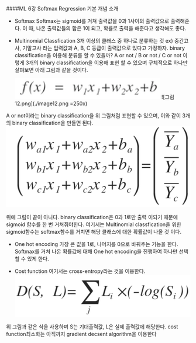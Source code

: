 ####ML 6강 Softmax Regression 기본 개념 소개
+ Softmax
 Softmax는 sigmoid를 거쳐 출력값을 0과 1사이의 출력값으로 출력해준다. 이 때, 나온 출력값들의 합은 1이 되고, 확률로 출력을 해준다고 생각해도 좋다.
 
+ Multinomial Classfication
 3개 이상의 클래스 중 하나로 분류하는 것
 ex) 중간고사, 기말고사 라는 입력값과 A, B, C 등급이 출력값으로 있다고 가정하자. binary classification을 이용해 분류를 할 수 있을까? 
  A or not / B or not / C or not 이렇게 3개의 binary classification을 이용해 표현 할 수 있으며 
  구체적으로 하나만 살펴보면 아래 그림과 같을 것이다. 
  
  ![그림11.png](./image11.png)
  ![그림12.png](./image12.png =250x)
 
 A or not이라는 binary classification을 위 그림처럼 표현할 수 있으며, 이와 같이 3개의 binary classification을 만들면 된다.
  ![그림13.png](./image13.png)
 
 위에 그림이 끝이 아니다. binary classification은 0과 1로만 출력 이되기 때문에 sigmoid 함수를 한 번 거쳐줘야한다. 여기서는 Multinomial classfication을 위한 sigmoid함수는 softmax함수를 거치면 해당 클래스에 대한 확률값이 나올 것 이다.

+ One hot encoding
 가장 큰 값을 1로, 나머지를 0으로 바꿔주는 기능을 한다.
 Softmax를 거쳐 나온 확률값에 대해 One hot encoding을 진행하여 하나만 선택할 수 있게 한다.
 
+ Cost function
 여기서는 cross-entropy라는 것을 이용한다.
![그림14.png](./image14.png)
 
 위 그림과 같은 식을 사용하며 S는 기대출력값, L은 실제 출력값에 해당한다.
 cost function최소화는 아직까지 gradient decsent algorithm을 이용한다
